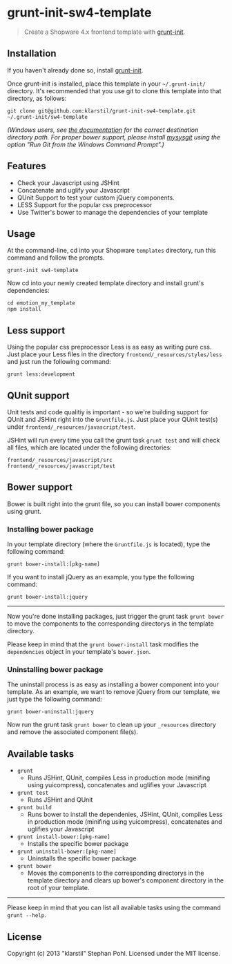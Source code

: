 # grunt-init-sw4-template

> Create a Shopware 4.x frontend template with [grunt-init][].

[grunt-init]: http://gruntjs.com/project-scaffolding

## Installation
If you haven't already done so, install [grunt-init][].

Once grunt-init is installed, place this template in your `~/.grunt-init/` directory. It's recommended that you use git to clone this template into that directory, as follows:

```
git clone git@github.com:klarstil/grunt-init-sw4-template.git ~/.grunt-init/sw4-template
```

_(Windows users, see [the documentation][grunt-init] for the correct destination directory path. For proper bower support, please install [mysysgit](http://msysgit.github.io/) using the option "Run Git from the Windows Command Prompt".)_


## Features
* Check your Javascript using JSHint
* Concatenate and uglify your Javascript
* QUnit Support to test your custom jQuery components.
* LESS Support for the popular css preprocessor
* Use Twitter's bower to manage the dependencies of your template

## Usage

At the command-line, cd into your Shopware ```templates``` directory, run this command and follow the prompts.

```
grunt-init sw4-template
```

Now cd into your newly created template directory and install grunt's dependencies:

```
cd emotion_my_template
npm install
```

## Less support
Using the popular css preprocessor Less is as easy as writing pure css. Just place your Less files in the directory ```frontend/_resources/styles/less``` and just run the following command:

```
grunt less:development
```

## QUnit support
Unit tests and code qualitiy is important - so we're building support for QUnit and JSHint right into the ```Gruntfile.js```. Just place your QUnit test(s) under ```frontend/_resources/javascript/test```.

JSHint will run every time you call the grunt task ```grunt test``` and will check all files, which are located under the following directories:

```
frontend/_resources/javascript/src
frontend/_resources/javascript/test
```


## Bower support
Bower is built right into the grunt file, so you can install bower components using grunt.

### Installing bower package

In your template directory (where the ```Gruntfile.js``` is located), type the following command:

```
grunt bower-install:[pkg-name]
```

If you want to install jQuery as an example, you type the following command:

```
grunt bower-install:jquery
```

---
Now you're done installing packages, just trigger the grunt task ```grunt bower``` to move the components to the corresponding directorys in the template directory.

Please keep in mind that the ```grunt bower-install``` task modifies the ```dependencies``` object in your template's ```bower.json```.


### Uninstalling bower package
The uninstall process is as easy as installing a bower component into your template. As an example, we want to remove jQuery from our template, we just type the following command:

```
grunt bower-uninstall:jquery
```

Now run the grunt task ```grunt bower``` to clean up your ```_resources``` directory and remove the associated component file(s).


## Available tasks
* ```grunt```
	* Runs JSHint, QUnit, compiles Less in production mode (minifing using yuicompress),
	concatenates and uglifies your Javascript
* ```grunt test```
	* Runs JSHint and QUnit
* ```grunt build```
	* Runs bower to install the dependenies, JSHint, QUnit, compiles Less in production mode (minifing using yuicompress), concatenates and uglifies your Javascript
* ```grunt install-bower:[pkg-name]```
	* Installs the specific bower package
* ```grunt uninstall-bower:[pkg-name]```
	* Uninstalls the specific bower package
* ```grunt bower```
	* Moves the components to the corresponding directorys in the template directory and clears up bower's component directory in the root of your template.

---
Please keep in mind that you can list all available tasks using the command ```grunt --help```.

## License
Copyright (c) 2013 "klarstil" Stephan Pohl.
Licensed under the MIT license.